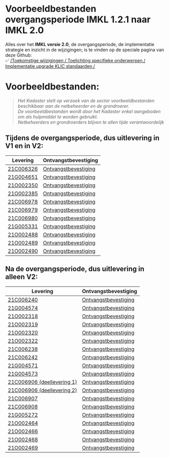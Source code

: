 # Voorbeeldbestanden overgangsperiode IMKL 1.2.1 naar IMKL 2.0

Alles over het **IMKL versie 2.0**, de overgangsperiode, de implementatie strategie en inzicht in de wijzigingen; is te vinden op de speciale pagina van deze Github:  \
:white_check_mark: [/Toekomstige wijzigingen / Toelichting specifieke onderwerpen / Implementatie upgrade KLIC standaarden /](../../Toekomstige%20wijzigingen/Toelichting%20specifieke%20onderwerpen/Implementatie%20upgrade%20KLIC%20standaarden/) 

# Voorbeeldbestanden: 

 > _Het Kadaster stelt op verzoek van de sector voorbeeldbestanden beschikbaar aan de netbeheerder en de grondroerer._   \
 _De voorbeeldbestanden wordt door het Kadaster enkel aangeboden om als hulpmiddel te worden gebruikt._  \
  _Netbeheerders en grondroerders blijven te allen tijde verantwoordelijk_

## Tijdens de overgangsperiode, dus uitlevering in V1 en in V2:

| 	Levering			| 	Ontvangstbevestiging			| 
| 	---			| 	---			|
| [	21C006326	](	Levering_21C006326_3.zip	) | [	Ontvangstbevestiging	](	KLIC-ontvangstbevestiging_%209807119612_10%2021C006326%20Ref_%20Voorbeeldbestand%20KAT.msg	) | 
| [	21G004651	](	Levering_21G004651_1.zip	) | [	Ontvangstbevestiging	](	KLIC-ontvangstbevestiging_%209807119610_10%2021G004651%20Ref_%20Voorbeeldbestand%20KAT.msg	) | 
| [	21O002350	](	Levering_21O002350_1.zip	) | [	Ontvangstbevestiging	](	KLIC-ontvangstbevestiging_%209807119607_10%2021O002350%20Ref_%20Voorbeeldbestand%20KAT.msg	) | 
| [	21O002385	](	Levering_21O002385_2.zip	) | [	Ontvangstbevestiging	](	KLIC-ontvangstbevestiging_%209807123306_10%2021O002385%20Ref_%20Voorbeeldbestand%20KAT.msg	) | 
| [	21C006978	](	Levering_21C006978_1.zip	) | [	Ontvangstbevestiging	](	KLIC-ontvangstbevestiging_%209807124979_10%2021C006978%20Ref_%20Voorbeeldbestand%20KAT.msg	) | 
| [	21C006979	](	Levering_21C006979_1.zip	) | [	Ontvangstbevestiging	](	KLIC-ontvangstbevestiging_%209807124980_10%2021C006979%20Ref_%20Voorbeeldbestand%20KAT.msg	) | 
| [	21C006980	](	Levering_21C006980_1.zip	) | [	Ontvangstbevestiging	](	KLIC-ontvangstbevestiging_%209807124981_10%2021C006980%20Ref_%20Voorbeeldbestand%20KAT.msg	) | 
| [	21G005331	](	Levering_21G005331_1.zip	) | [	Ontvangstbevestiging	](	KLIC-ontvangstbevestiging_%209807124978_10%2021G005331%20Ref_%20Voorbeeldbestand%20KAT.msg	) | 
| [	21O002488	](	Levering_21O002488_1.zip	) | [	Ontvangstbevestiging	](	KLIC-ontvangstbevestiging_%209807124975_10%2021O002488%20Ref_%20Voorbeeldbestand%20KAT.msg	) | 
| [	21O002489	](	Levering_21O002489_1.zip	) | [	Ontvangstbevestiging	](	KLIC-ontvangstbevestiging_%209807124976_10%2021O002489%20Ref_%20Voorbeeldbestand%20KAT.msg	) | 
| [	21O002490	](	Levering_21O002490_1.zip	) | [	Ontvangstbevestiging	](	KLIC-ontvangstbevestiging_%209807124977_10%2021O002490%20Ref_%20Voorbeeldbestand%20KAT.msg	) | 

## Na de overgangsperiode, dus uitlevering in alleen V2:

| 	Levering			| 	Ontvangstbevestiging			| 
| 	---			| 	---			| 
| [	21C006240	](	Levering_21C006240_3.zip	) | [	Ontvangstbevestiging	](	KLIC-ontvangstbevestiging_%209807117421_10%2021C006240%20Ref_%20Voorbeeldbestand%20KAT.msg	) |  
| [	21G004574	](	Levering_21G004574_1.zip	) | [	Ontvangstbevestiging	](	KLIC-ontvangstbevestiging_%209807117414_10%2021G004574%20Ref_%20Voorbeeldbestand%20KAT.msg	) |  
| [	21O002318	](	Levering_21O002318_1.zip	) | [	Ontvangstbevestiging	](	KLIC-ontvangstbevestiging_%209807117405_10%2021O002318%20Ref_%20Voorbeeldbestand%20KAT.msg	) |  
| [	21O002319	](	Levering_21O002319_1.zip	) | [	Ontvangstbevestiging	](	KLIC-ontvangstbevestiging_%209807117406_10%2021O002319%20Ref_%20Voorbeeldbestand%20KAT.msg	) |  
| [	21O002320	](	Levering_21O002320_1.zip	) | [	Ontvangstbevestiging	](	KLIC-ontvangstbevestiging_%209807117407_10%2021O002320%20Ref_%20Voorbeeldbestand%20KAT.msg	) |  
| [	21O002322	](	Levering_21O002322_1.zip	) | [	Ontvangstbevestiging	](	KLIC-ontvangstbevestiging_%209807117409_10%2021O002322%20Ref_%20Voorbeeldbestand%20KAT.msg	) |  
| [	21C006238	](	Levering_21C006238_3.zip	) | [	Ontvangstbevestiging	](	KLIC-ontvangstbevestiging_%209807117419_10%2021C006238%20Ref_%20Voorbeeldbestand%20KAT.msg	) |  
| [	21C006242	](	Levering_21C006242_1.zip	) | [	Ontvangstbevestiging	](	KLIC-ontvangstbevestiging_%209807117423_10%2021C006242%20Ref_%20Voorbeeldbestand%20KAT.msg	) |  
| [	21G004571	](	Levering_21G004571_2.zip	) | [	Ontvangstbevestiging	](	KLIC-ontvangstbevestiging_%209807117411_10%2021G004571%20Ref_%20Voorbeeldbestand%20KAT.msg	) |  
| [	21G004573	](	Levering_21G004573_1.zip	) | [	Ontvangstbevestiging	](	KLIC-ontvangstbevestiging_%209807117413_10%2021G004573%20Ref_%20Voorbeeldbestand%20KAT.msg	) |  
| [	21C006906 (deellevering 1)	](	Levering_21C006906_1.zip	) | [	Ontvangstbevestiging	](	KLIC-ontvangstbevestiging_%209807124657_10%2021C006906%20Ref_%20Voorbeeldbestand%20KAT.msg	) |  
| [	21C006906 (deellevering 2)	](	Levering_21C006906_2.zip	) | [	Ontvangstbevestiging	](	KLIC-ontvangstbevestiging_%209807124657_10%2021C006906%20Ref_%20Voorbeeldbestand%20KAT.msg	) |  
| [	21C006907	](	Levering_21C006907_1.zip	) | [	Ontvangstbevestiging	](	KLIC-ontvangstbevestiging_%209807124658_10%2021C006907%20Ref_%20Voorbeeldbestand%20KAT.msg	) |  
| [	21C006908	](	Levering_21C006908_1.zip	) | [	Ontvangstbevestiging	](	KLIC-ontvangstbevestiging_%209807124660_10%2021C006908%20Ref_%20Voorbeeldbestand%20KAT.msg	) |  
| [	21G005272	](	Levering_21G005272_1.zip	) | [	Ontvangstbevestiging	](	KLIC-ontvangstbevestiging_%209807124656_10%2021G005272%20Ref_%20Voorbeeldbestand%20KAT.msg	) |  
| [	21O002464	](	Levering_21O002464_1.zip	) | [	Ontvangstbevestiging	](	KLIC-ontvangstbevestiging_%209807124651_10%2021O002464%20Ref_%20Voorbeeldbestand%20KAT.msg	) |  
| [	21O002466	](	Levering_21O002466_1.zip	) | [	Ontvangstbevestiging	](	KLIC-ontvangstbevestiging_%209807124653_10%2021O002466%20Ref_%20Voorbeeldbestand%20KAT.msg	) |  
| [	21O002468	](	Levering_21O002468_1.zip	) | [	Ontvangstbevestiging	](	KLIC-ontvangstbevestiging_%209807124655_10%2021O002468%20Ref_%20Voorbeeldbestand%20KAT.msg	) |  
| [	21O002469	](	Levering_21O002469_1.zip	) | [	Ontvangstbevestiging	](	KLIC-ontvangstbevestiging_%209807124659_10%2021O002469%20Ref_%20Voorbeeldbestand%20KAT.msg	) |  




